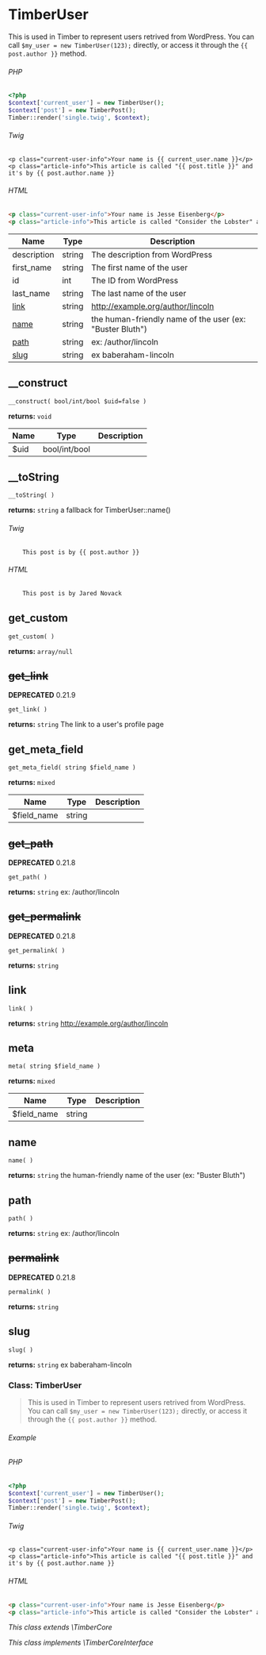 
# TimberUser
This is used in Timber to represent users retrived from WordPress. You can call `$my_user = new TimberUser(123);` directly, or access it through the `{{ post.author }}` method.

###### PHP
```php
<?php
$context['current_user'] = new TimberUser();
$context['post'] = new TimberPost();
Timber::render('single.twig', $context);
```
###### Twig
```twig
<p class="current-user-info">Your name is {{ current_user.name }}</p>
<p class="article-info">This article is called "{{ post.title }}" and it's by {{ post.author.name }}
```
###### HTML
```html
<p class="current-user-info">Your name is Jesse Eisenberg</p>
<p class="article-info">This article is called "Consider the Lobster" and it's by David Foster Wallace
```

Name | Type | Description
---- | ---- | -----------
description | string | The description from WordPress
first_name | string | The first name of the user
id | int | The ID from WordPress
last_name | string | The last name of the user
[link](#link) | string | http://example.org/author/lincoln
[name](#name) | string | the human-friendly name of the user (ex: "Buster Bluth")
[path](#path) | string | ex: /author/lincoln
[slug](#slug) | string | ex baberaham-lincoln

## __construct
`__construct( bool/int/bool $uid=false )`

**returns:** `void` 

Name | Type | Description
---- | ---- | -----------
$uid | bool/int/bool | 



## __toString
`__toString( )`

**returns:** `string` a fallback for TimberUser::name()

###### Twig
```twig
	This post is by {{ post.author }}
```
###### HTML
```html
	This post is by Jared Novack
```

## get_custom
`get_custom( )`

**returns:** `array/null` 



## <strike>get_link</strike>
**DEPRECATED** 0.21.9

`get_link( )`

**returns:** `string` The link to a user's profile page



## get_meta_field
`get_meta_field( string $field_name )`

**returns:** `mixed` 

Name | Type | Description
---- | ---- | -----------
$field_name | string | 



## <strike>get_path</strike>
**DEPRECATED** 0.21.8

`get_path( )`

**returns:** `string` ex: /author/lincoln



## <strike>get_permalink</strike>
**DEPRECATED** 0.21.8

`get_permalink( )`

**returns:** `string` 



## link
`link( )`

**returns:** `string` http://example.org/author/lincoln



## meta
`meta( string $field_name )`

**returns:** `mixed` 

Name | Type | Description
---- | ---- | -----------
$field_name | string | 



## name
`name( )`

**returns:** `string` the human-friendly name of the user (ex: "Buster Bluth")



## path
`path( )`

**returns:** `string` ex: /author/lincoln



## <strike>permalink</strike>
**DEPRECATED** 0.21.8

`permalink( )`

**returns:** `string` 



## slug
`slug( )`

**returns:** `string` ex baberaham-lincoln




### Class: TimberUser

> This is used in Timber to represent users retrived from WordPress. You can call `$my_user = new TimberUser(123);` directly, or access it through the `{{ post.author }}` method.

###### Example
###### PHP
```php
<?php
$context['current_user'] = new TimberUser();
$context['post'] = new TimberPost();
Timber::render('single.twig', $context);
```
###### Twig
```twig
<p class="current-user-info">Your name is {{ current_user.name }}</p>
<p class="article-info">This article is called "{{ post.title }}" and it's by {{ post.author.name }}
```
###### HTML
```html
<p class="current-user-info">Your name is Jesse Eisenberg</p>
<p class="article-info">This article is called "Consider the Lobster" and it's by David Foster Wallace
```



*This class extends \TimberCore*

*This class implements \TimberCoreInterface*

